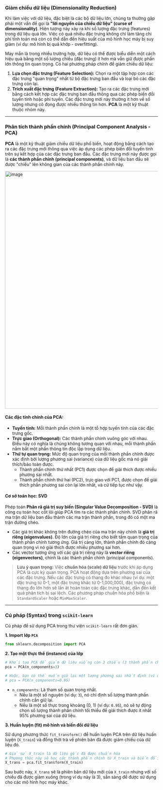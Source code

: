 ### Giảm chiều dữ liệu (Dimensionality Reduction)

Khi làm việc với dữ liệu, đặc biệt là các bộ dữ liệu lớn, chúng ta thường gặp phải một vấn đề gọi là **"lời nguyền của chiều dữ liệu" (curse of dimensionality)**. Hiện tượng này xảy ra khi số lượng đặc trưng (features) trong dữ liệu quá lớn. Việc có quá nhiều đặc trưng không chỉ làm tăng chi phí tính toán mà còn có thể dẫn đến hiệu suất của mô hình học máy bị suy giảm (ví dụ: mô hình bị quá khớp - overfitting).

May mắn là trong nhiều trường hợp, dữ liệu có thể được biểu diễn một cách hiệu quả bằng một số lượng chiều (đặc trưng) ít hơn mà vẫn giữ được phần lớn thông tin quan trọng. Có hai phương pháp chính để giảm chiều dữ liệu:

1.  **Lựa chọn đặc trưng (Feature Selection):** Chọn ra một tập hợp con các đặc trưng "quan trọng" nhất từ bộ đặc trưng ban đầu và loại bỏ các đặc trưng còn lại.
2.  **Trích xuất đặc trưng (Feature Extraction):** Tạo ra các đặc trưng mới bằng cách kết hợp các đặc trưng ban đầu thông qua các phép biến đổi tuyến tính hoặc phi tuyến. Các đặc trưng mới này thường ít hơn về số lượng nhưng cô đọng được nhiều thông tin hơn. **PCA** là một kỹ thuật thuộc nhóm này.
---

### Phân tích thành phần chính (Principal Component Analysis - PCA)

**PCA** là một kỹ thuật giảm chiều dữ liệu phổ biến, hoạt động bằng cách tạo ra các đặc trưng mới thông qua việc áp dụng các phép biến đổi tuyến tính trên sự kết hợp của các đặc trưng ban đầu. Các đặc trưng mới này được gọi là **các thành phần chính (principal components)**, và dữ liệu ban đầu sẽ được "chiếu" lên không gian của các thành phần chính này.

<img width="1288" height="781" alt="image" src="https://github.com/user-attachments/assets/a4255929-4465-4e9d-8809-23f88611ed16" />

#### Các đặc tính chính của PCA:

*   **Tuyến tính:** Mỗi thành phần chính là một tổ hợp tuyến tính của các đặc trưng gốc.
*   **Trực giao (Orthogonal):** Các thành phần chính vuông góc với nhau. Điều này có nghĩa là chúng không tương quan với nhau, mỗi thành phần nắm bắt một phần thông tin độc lập trong dữ liệu.
*   **Thứ tự quan trọng:** Mức độ quan trọng của mỗi thành phần chính được xác định bởi lượng phương sai (variance) của dữ liệu gốc mà nó giải thích/bảo toàn được.
    *   Thành phần chính thứ nhất (PC1) được chọn để giải thích được nhiều phương sai nhất.
    *   Thành phần chính thứ hai (PC2), trực giao với PC1, được chọn để giải thích phần phương sai còn lại lớn nhất, và cứ tiếp tục như vậy.


#### Cơ sở toán học: SVD

Phép toán **Phân rã giá trị suy biến (Singular Value Decomposition - SVD)** là công cụ toán học cốt lõi giúp PCA tìm ra các thành phần chính. SVD phân rã ma trận dữ liệu ban đầu thành các ma trận thành phần, trong đó có một ma trận đường chéo.

*   Các giá trị khác không trên đường chéo của ma trận này chính là **giá trị riêng (eigenvalues)**. Độ lớn của giá trị riêng cho biết tầm quan trọng của thành phần chính tương ứng. Giá trị càng lớn, thành phần chính đó càng quan trọng vì nó giải thích được nhiều phương sai hơn.
*   Các vector tương ứng với các giá trị riêng này là **vector riêng (eigenvectors)**, chính là các thành phần chính (principal components).

> **Lưu ý quan trọng:** Việc **chuẩn hóa (scale) dữ liệu** trước khi áp dụng PCA là cực kỳ quan trọng. PCA hoạt động dựa trên phương sai của các đặc trưng. Nếu các đặc trưng có thang đo khác nhau (ví dụ: một đặc trưng từ 0-1, một đặc trưng khác từ 0-1,000,000), đặc trưng có thang đo lớn hơn sẽ lấn át hoàn toàn các đặc trưng khác, dẫn đến kết quả phân tích bị sai lệch. Các phương pháp chuẩn hóa phổ biến là `StandardScaler` hoặc `MinMaxScaler`.

---

### Cú pháp (Syntax) trong `scikit-learn`

Cú pháp để sử dụng PCA trong thư viện `scikit-learn` rất đơn giản.

**1. Import lớp `PCA`**

```python
from sklearn.decomposition import PCA
```

**2. Tạo một thực thể (instance) của lớp**

```python
# Khởi tạo PCA để giảm dữ liệu xuống còn 3 chiều (3 thành phần chính)
pca = PCA(n_components=3)

# Hoặc, bạn có thể muốn giữ lại một lượng phương sai nhất định (ví dụ: 95%)
# pca = PCA(n_components=0.95)
```
*   `n_components`: Là tham số quan trọng nhất.
    *   Nếu là một số nguyên (ví dụ: `3`), nó chỉ định số lượng thành phần chính cần giữ lại.
    *   Nếu là một số thực trong khoảng (0, 1) (ví dụ: `0.95`), nó sẽ tự động chọn số lượng thành phần chính tối thiểu để giải thích được ít nhất 95% phương sai của dữ liệu.

**3. Huấn luyện (fit) mô hình và biến đổi dữ liệu**

Sử dụng phương thức `fit_transform()` để huấn luyện PCA trên dữ liệu huấn luyện (`X_train`) và đồng thời trả về phiên bản đã được giảm chiều của dữ liệu đó.

```python
# Giả sử X_train là dữ liệu gốc đã được chuẩn hóa
# Phương thức này sẽ học các thành phần chính từ X_train và biến đổi X_train
X_trans = pca.fit_transform(X_train)
```

Sau bước này, `X_trans` sẽ là phiên bản dữ liệu mới của `X_train` nhưng với số chiều đã được giảm xuống (trong ví dụ này là 3), sẵn sàng để được sử dụng cho các mô hình học máy khác.
